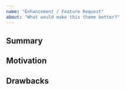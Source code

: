 ```yaml
---
name: "Enhancement / Feature Request"
about: "What would make this theme better?"
---
```


<!--
  Before opening a new issue please search all issues at 
  https://github.com/donaldboulton/publiuslogic/issues to avoid duplication.
-->

## Summary

<!--
  A short explanation of the enhancement or feature.
-->

## Motivation

<!--
  Why do you want to see this feature in the theme?
  What use cases does it support?

  NOTE: This theme has been designed as a base for you to customize and fit 
  your site's unique needs. If a feature is not something most people will use, 
  it likely won't be considered. When in doubt ask.
-->

## Drawbacks

<!--
  Why should this enhancement or feature **not** be considered?
-->